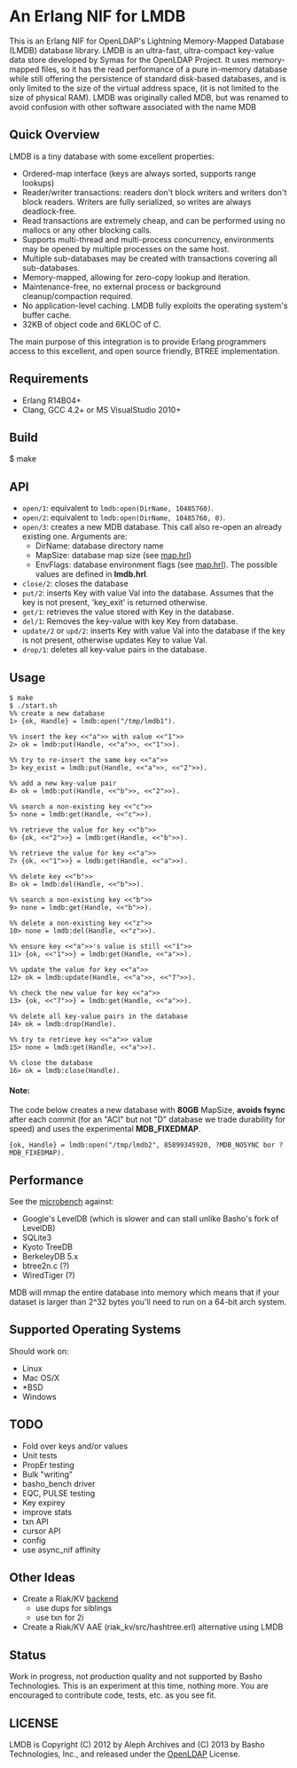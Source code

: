 An Erlang NIF for LMDB
======================

This is an Erlang NIF for OpenLDAP's Lightning Memory-Mapped Database (LMDB) database library. LMDB is an ultra-fast, ultra-compact key-value data store developed by Symas for the OpenLDAP Project. It uses memory-mapped files, so it has the read performance of a pure in-memory database while still offering the persistence of standard disk-based databases, and is only limited to the size of the virtual address space, (it is not limited to the size of physical RAM). LMDB was originally called MDB, but was renamed to avoid confusion with other software associated with the name MDB

Quick Overview
--------------

LMDB is a tiny database with some excellent properties:
 * Ordered-map interface (keys are always sorted, supports range lookups)
 * Reader/writer transactions: readers don't block writers and writers don't block readers. Writers are fully serialized, so writes are always deadlock-free.
 * Read transactions are extremely cheap, and can be performed using no mallocs or any other blocking calls.
 * Supports multi-thread and multi-process concurrency, environments may be opened by multiple processes on the same host.
 * Multiple sub-databases may be created with transactions covering all sub-databases.
 * Memory-mapped, allowing for zero-copy lookup and iteration.
 * Maintenance-free, no external process or background cleanup/compaction required.
 * No application-level caching. LMDB fully exploits the operating system's buffer cache.
 * 32KB of object code and 6KLOC of C.

The main purpose of this integration is to provide Erlang programmers access to this excellent, and open source friendly, BTREE implementation.

Requirements
------------
* Erlang R14B04+
* Clang, GCC 4.2+ or MS VisualStudio 2010+

Build
-----

$ make


API
---

* `open/1`: equivalent to `lmdb:open(DirName, 10485760)`.
* `open/2`: equivalent to `lmdb:open(DirName, 10485760, 0)`.
* `open/3`: creates a new MDB database. This call also re-open an already existing one. Arguments are:
	* DirName: database directory name
	* MapSize: database map size (see [map.hrl](http://gitorious.org/mdb/mdb/blobs/master/libraries/libmdb/mdb.h))
	* EnvFlags: database environment flags (see [map.hrl](http://gitorious.org/mdb/mdb/blobs/master/libraries/libmdb/mdb.h)). The possible values are defined in **lmdb.hrl**.
* `close/2`: closes the database
* `put/2`: inserts Key with value Val into the database. Assumes that the key is not present, 'key_exit' is returned otherwise.
* `get/1`: retrieves the value stored with Key in the database.
* `del/1`: Removes the key-value with key Key from database.
* `update/2` or `upd/2`: inserts Key with value Val into the database if the key is not present, otherwise updates Key to value Val.
* `drop/1`: deletes all key-value pairs in the database.


Usage
-----

```
$ make
$ ./start.sh
%% create a new database
1> {ok, Handle} = lmdb:open("/tmp/lmdb1").

%% insert the key <<"a">> with value <<"1">>
2> ok = lmdb:put(Handle, <<"a">>, <<"1">>).

%% try to re-insert the same key <<"a">>
3> key_exist = lmdb:put(Handle, <<"a">>, <<"2">>).

%% add a new key-value pair
4> ok = lmdb:put(Handle, <<"b">>, <<"2">>).

%% search a non-existing key <<"c">>
5> none = lmdb:get(Handle, <<"c">>).

%% retrieve the value for key <<"b">>
6> {ok, <<"2">>} = lmdb:get(Handle, <<"b">>).

%% retrieve the value for key <<"a">>
7> {ok, <<"1">>} = lmdb:get(Handle, <<"a">>).

%% delete key <<"b">>
8> ok = lmdb:del(Handle, <<"b">>).

%% search a non-existing key <<"b">>
9> none = lmdb:get(Handle, <<"b">>).

%% delete a non-existing key <<"z">>
10> none = lmdb:del(Handle, <<"z">>).

%% ensure key <<"a">>'s value is still <<"1">>
11> {ok, <<"1">>} = lmdb:get(Handle, <<"a">>).

%% update the value for key <<"a">>
12> ok = lmdb:update(Handle, <<"a">>, <<"7">>).

%% check the new value for key <<"a">>
13> {ok, <<"7">>} = lmdb:get(Handle, <<"a">>).

%% delete all key-value pairs in the database
14> ok = lmdb:drop(Handle).

%% try to retrieve key <<"a">> value
15> none = lmdb:get(Handle, <<"a">>).

%% close the database
16> ok = lmdb:close(Handle).
```

#### Note:
The code below creates a new database with **80GB** MapSize, **avoids fsync** after each commit (for an "ACI" but not "D" database we trade durability for speed) and uses the experimental **MDB_FIXEDMAP**.

```
{ok, Handle} = lmdb:open("/tmp/lmdb2", 85899345920, ?MDB_NOSYNC bor ?MDB_FIXEDMAP).
```

Performance
-----------

See the [microbench](http://highlandsun.com/hyc/mdb/microbench/) against:
* Google's LevelDB (which is slower and can stall unlike Basho's fork of LevelDB)
* SQLite3
* Kyoto TreeDB
* BerkeleyDB 5.x
* btree2n.c (?)
* WiredTiger (?)

MDB will mmap the entire database into memory which means that if your dataset is larger than 2^32 bytes you'll need to run on a 64-bit arch system.


Supported Operating Systems
--------------

Should work on:

* Linux
* Mac OS/X
* *BSD
* Windows

TODO
----

* Fold over keys and/or values
* Unit tests
* PropEr testing
* Bulk "writing"
* basho_bench driver
* EQC, PULSE testing
* Key expirey
* improve stats
* txn API
* cursor API
* config
* use async_nif affinity

Other Ideas
-----------

* Create a Riak/KV [backend](http://wiki.basho.com/Storage-Backends.html)
  * use dups for siblings
  * use txn for 2i
* Create a Riak/KV AAE (riak_kv/src/hashtree.erl) alternative using LMDB

Status
------

Work in progress, not production quality and not supported by Basho Technologies.  This is an experiment at this time, nothing more.  You are encouraged to contribute code, tests, etc. as you see fit.

LICENSE
-------

LMDB is Copyright (C) 2012 by Aleph Archives and (C) 2013 by Basho Technologies, Inc., and released under the [OpenLDAP](http://www.OpenLDAP.org/license.html) License.
